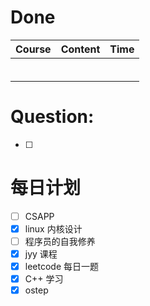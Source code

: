 # Done
| Course | Content | Time |
| ------ | ------- | ---- |
|        |         |      |
|        |         |      |
|        |         |      |
|        |         |      |
|        |         |      |
|        |         |      |

# Question:
- [ ]  

# 每日计划

- [ ] CSAPP
- [x] linux 内核设计
- [ ] 程序员的自我修养
- [x] jyy 课程
- [x] leetcode 每日一题
- [x] C++ 学习
- [x] ostep